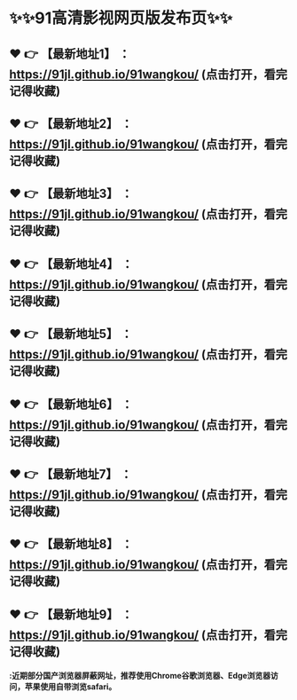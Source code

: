 # :sparkles::sparkles:91高清影视网页版发布页:sparkles::sparkles:

 :heart: :point_right: 【最新地址1】 ：https://91jl.github.io/91wangkou/      (点击打开，看完记得收藏)
 ------
 :heart: :point_right: 【最新地址2】 ：https://91jl.github.io/91wangkou/      (点击打开，看完记得收藏)
 ------
 :heart: :point_right: 【最新地址3】 ：https://91jl.github.io/91wangkou/      (点击打开，看完记得收藏)
 ------
  :heart: :point_right: 【最新地址4】 ：https://91jl.github.io/91wangkou/      (点击打开，看完记得收藏)
 ------
 :heart: :point_right: 【最新地址5】 ：https://91jl.github.io/91wangkou/      (点击打开，看完记得收藏)
 ------
 :heart: :point_right: 【最新地址6】 ：https://91jl.github.io/91wangkou/      (点击打开，看完记得收藏)
 ------
  :heart: :point_right: 【最新地址7】 ：https://91jl.github.io/91wangkou/      (点击打开，看完记得收藏)
 ------
 :heart: :point_right: 【最新地址8】 ：https://91jl.github.io/91wangkou/       (点击打开，看完记得收藏)
 ------
 :heart: :point_right: 【最新地址9】 ：https://91jl.github.io/91wangkou/      (点击打开，看完记得收藏)
 ------


#### :近期部分国产浏览器屏蔽网址，推荐使用Chrome谷歌浏览器、Edge浏览器访问，苹果使用自带浏览safari。
